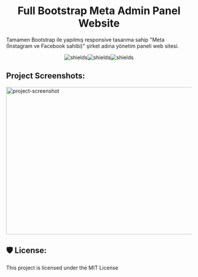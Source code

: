 <h1 align="center" id="title">Full Bootstrap Meta Admin Panel Website</h1>

<p id="description">Tamamen Bootstrap ile yapılmış responsive tasarıma sahip "Meta (İnstagram ve Facebook sahibi)" şirket adına yönetim paneli web sitesi.</p>

<p align="center"><img src="https://img.shields.io/badge/HTML5-Proficient-red?style=flat&amp;logo=html5" alt="shields"><img src="https://img.shields.io/badge/CSS3-Proficient-orange?style=flat&amp;logo=css3" alt="shields"><img src="https://img.shields.io/badge/BOOTSTRAP-Proficient-blue?style=flat&amp;logo=bootstrap" alt="shields"></p>

<h2>Project Screenshots:</h2>

<img src="https://r.resimlink.com/f_07Ba.png" alt="project-screenshot" width="900" height="400/">

<h2>🛡️ License:</h2>

This project is licensed under the MIT License
